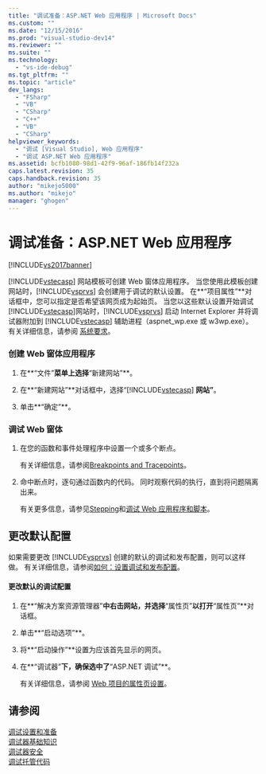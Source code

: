 ```yaml
---
title: "调试准备：ASP.NET Web 应用程序 | Microsoft Docs"
ms.custom: ""
ms.date: "12/15/2016"
ms.prod: "visual-studio-dev14"
ms.reviewer: ""
ms.suite: ""
ms.technology: 
  - "vs-ide-debug"
ms.tgt_pltfrm: ""
ms.topic: "article"
dev_langs: 
  - "FSharp"
  - "VB"
  - "CSharp"
  - "C++"
  - "VB"
  - "CSharp"
helpviewer_keywords: 
  - "调试 [Visual Studio], Web 应用程序"
  - "调试 ASP.NET Web 应用程序"
ms.assetid: bcfb1080-98d1-42f9-96af-186fb14f232a
caps.latest.revision: 35
caps.handback.revision: 35
author: "mikejo5000"
ms.author: "mikejo"
manager: "ghogen"
---
```

# 调试准备：ASP.NET Web 应用程序
[!INCLUDE[vs2017banner](../code-quality/includes/vs2017banner.md)]

[!INCLUDE[vstecasp](../code-quality/includes/vstecasp_md.md)] 网站模板可创建 Web 窗体应用程序。  当您使用此模板创建网站时，[!INCLUDE[vsprvs](../code-quality/includes/vsprvs_md.md)] 会创建用于调试的默认设置。  在**“项目属性”**对话框中，您可以指定是否希望该网页成为起始页。  当您以这些默认设置开始调试 [!INCLUDE[vstecasp](../code-quality/includes/vstecasp_md.md)]网站时，[!INCLUDE[vsprvs](../code-quality/includes/vsprvs_md.md)] 启动 Internet Explorer 并将调试器附加到 [!INCLUDE[vstecasp](../code-quality/includes/vstecasp_md.md)] 辅助进程（aspnet\_wp.exe 或 w3wp.exe）。  有关详细信息，请参阅 [系统要求](../debugger/aspnet-debugging-system-requirements.md)。  
  
### 创建 Web 窗体应用程序  
  
1.  在**“文件”**菜单上选择**“新建网站”**。  
  
2.  在**“新建网站”**对话框中，选择“[!INCLUDE[vstecasp](../code-quality/includes/vstecasp_md.md)] **网站”**。  
  
3.  单击**“确定”**。  
  
### 调试 Web 窗体  
  
1.  在您的函数和事件处理程序中设置一个或多个断点。  
  
     有关详细信息，请参阅[Breakpoints and Tracepoints](http://msdn.microsoft.com/zh-cn/fe4eedc1-71aa-4928-962f-0912c334d583)。  
  
2.  命中断点时，逐句通过函数内的代码。  同时观察代码的执行，直到将问题隔离出来。  
  
     有关更多信息，请参见[Stepping](http://msdn.microsoft.com/zh-cn/8791dac9-64d1-4bb9-b59e-8d59af1833f9)和[调试 Web 应用程序和脚本](../debugger/debugging-web-applications-and-script.md)。  
  
## 更改默认配置  
 如果需要更改 [!INCLUDE[vsprvs](../code-quality/includes/vsprvs_md.md)] 创建的默认的调试和发布配置，则可以这样做。  有关详细信息，请参阅[如何：设置调试和发布配置](../debugger/how-to-set-debug-and-release-configurations.md)。  
  
#### 更改默认的调试配置  
  
1.  在**“解决方案资源管理器”**中右击网站，并选择**“属性页”**以打开**“属性页”**对话框。  
  
2.  单击**“启动选项”**。  
  
3.  将**“启动操作”**设置为应该首先显示的网页。  
  
4.  在**“调试器”**下，确保选中了**“ASP.NET 调试”**。  
  
     有关详细信息，请参阅 [Web 项目的属性页设置](../debugger/property-pages-settings-for-web-projects.md)。  
  
## 请参阅  
 [调试设置和准备](../debugger/debugger-settings-and-preparation.md)   
 [调试器基础知识](../debugger/debugger-basics.md)   
 [调试器安全](../debugger/debugger-security.md)   
 [调试托管代码](../debugger/debugging-managed-code.md)